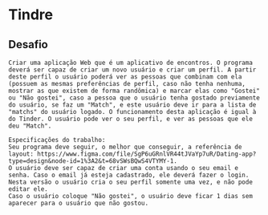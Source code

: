 # Tindre


## Desafio

	Criar uma aplicação Web que é um aplicativo de encontros. O programa deverá ser capaz de criar um novo usuário e criar um perfil. A partir deste perfil o usuário poderá ver as pessoas que combinam com ela (possuem as mesmas preferências de perfil, caso não tenha nenhuma, mostrar as que existem de forma randômica) e marcar elas como "Gostei" ou "Não gostei", caso a pessoa que o usuário tenha gostado previamente do usuário, se faz um "Match", e este usuário deve ir para a lista de "matchs" do usuário logado. O funcionamento desta aplicação é igual à do Tinder. O usuário pode ver o seu perfil, e ver as pessoas que ele deu "Match". 

	Especificações do trabalho:
	Seu programa deve seguir, o melhor que conseguir, a referência de layout: https://www.figma.com/file/SgP6uGRnlVR44tJVaYp7uR/Dating-app?type=design&node-id=1%3A2&t=68vSWsBQwS4VTYMY-1.
	O usuário deve ser capaz de criar uma conta usando o seu email e senha. Caso o email já esteja cadastrado, ele deverá fazer o login.
	Nesta versão o usuário cria o seu perfil somente uma vez, e não pode editar ele.
	Caso o usuário coloque "Não gostei", o usuário deve ficar 1 dias sem aparecer para o usuário que não gostou.

